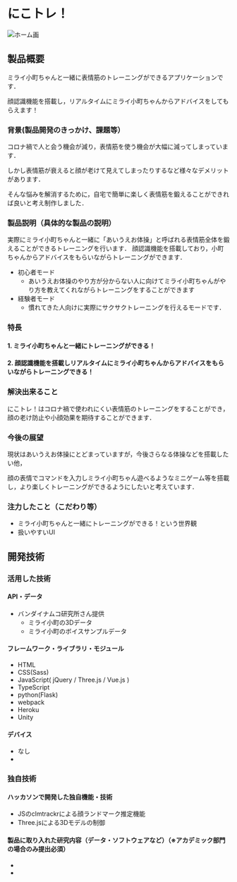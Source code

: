 # にこトレ！


![ホーム画](https://user-images.githubusercontent.com/63311737/139374114-96d9272c-06b6-4e0b-a0b1-987909a693e4.png)


## 製品概要
ミライ小町ちゃんと一緒に表情筋のトレーニングができるアプリケーションです．

顔認識機能を搭載し，リアルタイムにミライ小町ちゃんからアドバイスをしてもらえます！

### 背景(製品開発のきっかけ、課題等）
コロナ禍で人と会う機会が減り，表情筋を使う機会が大幅に減ってしまっています．

しかし表情筋が衰えると顔が老けて見えてしまったりするなど様々なデメリットがあります．

そんな悩みを解消するために，自宅で簡単に楽しく表情筋を鍛えることができれば良いと考え制作しました．
### 製品説明（具体的な製品の説明）

実際にミライ小町ちゃんと一緒に「あいうえお体操」と呼ばれる表情筋全体を鍛えることができるトレーニングを行います．
顔認識機能を搭載しており，小町ちゃんからアドバイスをもらいながらトレーニングができます．
- 初心者モード
  - あいうえお体操のやり方が分からない人に向けてミライ小町ちゃんがやり方を教えてくれながらトレーニングをすることができます
- 経験者モード
  - 慣れてきた人向けに実際にサクサクトレーニングを行えるモードです．    


### 特長

#### 1. ミライ小町ちゃんと一緒にトレーニングができる！
#### 2. 顔認識機能を搭載しリアルタイムにミライ小町ちゃんからアドバイスをもらいながらトレーニングできる！

### 解決出来ること
にこトレ！はコロナ禍で使われにくい表情筋のトレーニングをすることができ，顔の老け防止や小顔効果を期待することができます．
### 今後の展望
現状はあいうえお体操にとどまっていますが，今後さらなる体操などを搭載したい他，

顔の表情でコマンドを入力しミライ小町ちゃん遊べるようなミニゲーム等を搭載し，より楽しくトレーニングができるようにしたいと考えています．
### 注力したこと（こだわり等）
* ミライ小町ちゃんと一緒にトレーニングができる！という世界観
* 扱いやすいUI

## 開発技術
### 活用した技術
#### API・データ
* バンダイナムコ研究所さん提供
  - ミライ小町の3Dデータ
  - ミライ小町のボイスサンプルデータ


#### フレームワーク・ライブラリ・モジュール
* HTML
* CSS(Sass)
* JavaScript( jQuery / Three.js / Vue.js )
* TypeScript
* python(Flask)
* webpack
* Heroku
* Unity

#### デバイス
* なし
* 

### 独自技術
#### ハッカソンで開発した独自機能・技術
* JSのclmtrackrによる顔ランドマーク推定機能
* Three.jsによる3Dモデルの制御

#### 製品に取り入れた研究内容（データ・ソフトウェアなど）（※アカデミック部門の場合のみ提出必須）
* 
* 
